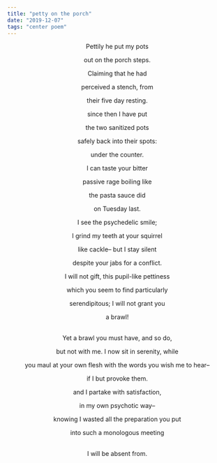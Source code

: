 ```yaml
---
title: "petty on the porch"
date: "2019-12-07"
tags: "center poem"
---
```


<center>
Pettily he put my pots

out on the porch steps.

Claiming that he had

perceived a stench, from

their five day resting.

since then I have put

the two sanitized pots

safely back into their spots:

under the counter.

I can taste your bitter

passive rage boiling like

the pasta sauce did

on Tuesday last.

I see the psychedelic smile;

I grind my teeth at your squirrel

like cackle– but I stay silent

despite your jabs for a conflict.

I will not gift, this pupil-like pettiness

which you seem to find particularly

serendipitous; I will not grant you

a brawl!

<br/>
Yet a brawl you must have, and so do,

but not with me. I now sit in serenity, while

you maul at your own flesh with the words you wish me to hear–

if I but provoke them.

and I partake with satisfaction,

in my own psychotic way–

knowing I wasted all the preparation you put

into such a monologous meeting

<br/>
I will be absent from.
</center>